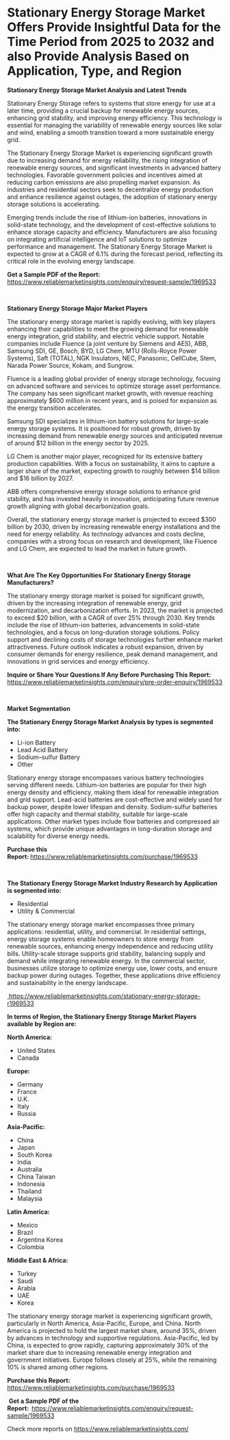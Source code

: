 <p><h1>Stationary Energy Storage Market Offers Provide Insightful Data for the Time Period from 2025 to 2032 and also Provide Analysis Based on Application, Type, and Region</h1></p><p><strong>Stationary Energy Storage Market Analysis and Latest Trends</strong></p>
<p><p>Stationary Energy Storage refers to systems that store energy for use at a later time, providing a crucial backup for renewable energy sources, enhancing grid stability, and improving energy efficiency. This technology is essential for managing the variability of renewable energy sources like solar and wind, enabling a smooth transition toward a more sustainable energy grid.</p><p>The Stationary Energy Storage Market is experiencing significant growth due to increasing demand for energy reliability, the rising integration of renewable energy sources, and significant investments in advanced battery technologies. Favorable government policies and incentives aimed at reducing carbon emissions are also propelling market expansion. As industries and residential sectors seek to decentralize energy production and enhance resilience against outages, the adoption of stationary energy storage solutions is accelerating.</p><p>Emerging trends include the rise of lithium-ion batteries, innovations in solid-state technology, and the development of cost-effective solutions to enhance storage capacity and efficiency. Manufacturers are also focusing on integrating artificial intelligence and IoT solutions to optimize performance and management. The Stationary Energy Storage Market is expected to grow at a CAGR of 6.1% during the forecast period, reflecting its critical role in the evolving energy landscape.</p></p>
<p><strong>Get a Sample PDF of the Report:&nbsp;</strong> <a href="https://www.reliablemarketinsights.com/enquiry/request-sample/1969533?utm_campaign=2951&utm_medium=2&utm_source=Github&utm_content=ia&utm_term=07042025&utm_id=stationary-energy-storage">https://www.reliablemarketinsights.com/enquiry/request-sample/1969533</a></p>
<p>&nbsp;</p>
<p><strong>Stationary Energy Storage Major Market Players</strong></p>
<p><p>The stationary energy storage market is rapidly evolving, with key players enhancing their capabilities to meet the growing demand for renewable energy integration, grid stability, and electric vehicle support. Notable companies include Fluence (a joint venture by Siemens and AES), ABB, Samsung SDI, GE, Bosch, BYD, LG Chem, MTU (Rolls-Royce Power Systems), Saft (TOTAL), NGK Insulators, NEC, Panasonic, CellCube, Stem, Narada Power Source, Kokam, and Sungrow.</p><p>Fluence is a leading global provider of energy storage technology, focusing on advanced software and services to optimize storage asset performance. The company has seen significant market growth, with revenue reaching approximately $600 million in recent years, and is poised for expansion as the energy transition accelerates.</p><p>Samsung SDI specializes in lithium-ion battery solutions for large-scale energy storage systems. It is positioned for robust growth, driven by increasing demand from renewable energy sources and anticipated revenue of around $12 billion in the energy sector by 2025.</p><p>LG Chem is another major player, recognized for its extensive battery production capabilities. With a focus on sustainability, it aims to capture a larger share of the market, expecting growth to roughly between $14 billion and $16 billion by 2027.</p><p>ABB offers comprehensive energy storage solutions to enhance grid stability, and has invested heavily in innovation, anticipating future revenue growth aligning with global decarbonization goals.</p><p>Overall, the stationary energy storage market is projected to exceed $300 billion by 2030, driven by increasing renewable energy installations and the need for energy reliability. As technology advances and costs decline, companies with a strong focus on research and development, like Fluence and LG Chem, are expected to lead the market in future growth.</p></p>
<p>&nbsp;</p>
<p><strong>What Are The Key Opportunities For Stationary Energy Storage Manufacturers?</strong></p>
<p><p>The stationary energy storage market is poised for significant growth, driven by the increasing integration of renewable energy, grid modernization, and decarbonization efforts. In 2023, the market is projected to exceed $20 billion, with a CAGR of over 25% through 2030. Key trends include the rise of lithium-ion batteries, advancements in solid-state technologies, and a focus on long-duration storage solutions. Policy support and declining costs of storage technologies further enhance market attractiveness. Future outlook indicates a robust expansion, driven by consumer demands for energy resilience, peak demand management, and innovations in grid services and energy efficiency.</p></p>
<p><strong>Inquire or Share Your Questions If Any Before Purchasing This Report:</strong> <a href="https://www.reliablemarketinsights.com/enquiry/pre-order-enquiry/1969533?utm_campaign=2951&utm_medium=2&utm_source=Github&utm_content=ia&utm_term=07042025&utm_id=stationary-energy-storage">https://www.reliablemarketinsights.com/enquiry/pre-order-enquiry/1969533</a></p>
<p>&nbsp;</p>
<p><strong>Market Segmentation</strong></p>
<p><strong>The Stationary Energy Storage Market Analysis by types is segmented into:</strong></p>
<p><ul><li>Li-ion Battery</li><li>Lead Acid Battery</li><li>Sodium–sulfur Battery</li><li>Other</li></ul></p>
<p><p>Stationary energy storage encompasses various battery technologies serving different needs. Lithium-ion batteries are popular for their high energy density and efficiency, making them ideal for renewable integration and grid support. Lead-acid batteries are cost-effective and widely used for backup power, despite lower lifespan and density. Sodium-sulfur batteries offer high capacity and thermal stability, suitable for large-scale applications. Other market types include flow batteries and compressed air systems, which provide unique advantages in long-duration storage and scalability for diverse energy needs.</p></p>
<p><strong>Purchase this Report:&nbsp;</strong><a href="https://www.reliablemarketinsights.com/purchase/1969533?utm_campaign=2951&utm_medium=2&utm_source=Github&utm_content=ia&utm_term=07042025&utm_id=stationary-energy-storage">https://www.reliablemarketinsights.com/purchase/1969533</a></p>
<p>&nbsp;</p>
<p><strong>The Stationary Energy Storage Market Industry Research by Application is segmented into:</strong></p>
<p><ul><li>Residential</li><li>Utility & Commercial</li></ul></p>
<p><p>The stationary energy storage market encompasses three primary applications: residential, utility, and commercial. In residential settings, energy storage systems enable homeowners to store energy from renewable sources, enhancing energy independence and reducing utility bills. Utility-scale storage supports grid stability, balancing supply and demand while integrating renewable energy. In the commercial sector, businesses utilize storage to optimize energy use, lower costs, and ensure backup power during outages. Together, these applications drive efficiency and sustainability in the energy landscape.</p></p>
<p><a href="https://www.reliablemarketinsights.com/stationary-energy-storage-r1969533?utm_campaign=2951&utm_medium=2&utm_source=Github&utm_content=ia&utm_term=07042025&utm_id=stationary-energy-storage">&nbsp;https://www.reliablemarketinsights.com/stationary-energy-storage-r1969533</a></p>
<p><strong>In terms of Region, the Stationary Energy Storage Market Players available by Region are:</strong></p>
<p>
    <p> <strong> North America: </strong>
        <ul>
            <li>United States</li>
            <li>Canada</li>
        </ul>
        </p> 
    <p> <strong> Europe: </strong>
        <ul>
            <li>Germany</li>
            <li>France</li>
            <li>U.K.</li>
            <li>Italy</li>
            <li>Russia</li>
        </ul>
        </p> 
    <p> <strong> Asia-Pacific: </strong>
        <ul>
            <li>China</li>
            <li>Japan</li>
            <li>South Korea</li>
            <li>India</li>
            <li>Australia</li>
            <li>China Taiwan</li>
            <li>Indonesia</li>
            <li>Thailand</li>
            <li>Malaysia</li>
        </ul>
        </p> 
    <p> <strong> Latin America: </strong>
        <ul>
            <li>Mexico</li>
            <li>Brazil</li>
            <li>Argentina Korea</li>
            <li>Colombia</li>
        </ul>
        </p> 
    <p> <strong> Middle East & Africa: </strong>
        <ul>
            <li>Turkey</li>
            <li>Saudi</li>
            <li>Arabia</li>
            <li>UAE</li>
            <li>Korea</li>
        </ul>
    </p>
    </p>
<p><p>The stationary energy storage market is experiencing significant growth, particularly in North America, Asia-Pacific, Europe, and China. North America is projected to hold the largest market share, around 35%, driven by advances in technology and supportive regulations. Asia-Pacific, led by China, is expected to grow rapidly, capturing approximately 30% of the market share due to increasing renewable energy integration and government initiatives. Europe follows closely at 25%, while the remaining 10% is shared among other regions.</p></p>
<p><strong>Purchase this Report: </strong><a href="https://www.reliablemarketinsights.com/purchase/1969533?utm_campaign=2951&utm_medium=2&utm_source=Github&utm_content=ia&utm_term=07042025&utm_id=stationary-energy-storage">https://www.reliablemarketinsights.com/purchase/1969533</a></p>
<p>&nbsp;<strong>Get a Sample PDF of the Report:&nbsp;&nbsp;</strong><a href="https://www.reliablemarketinsights.com/enquiry/request-sample/1969533?utm_campaign=2951&utm_medium=2&utm_source=Github&utm_content=ia&utm_term=07042025&utm_id=stationary-energy-storage">https://www.reliablemarketinsights.com/enquiry/request-sample/1969533</a></p>
<p><strong></strong></p>
<p>Check more reports on <a href="https://www.reliablemarketinsights.com/?utm_campaign=2951&utm_medium=2&utm_source=Github&utm_content=ia&utm_term=07042025&utm_id=stationary-energy-storage">https://www.reliablemarketinsights.com/</a></p>